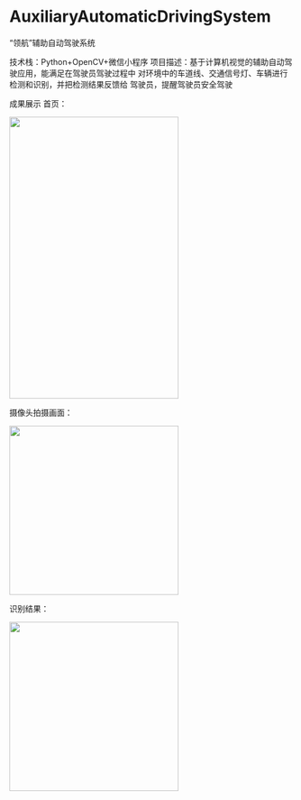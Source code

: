 # AuxiliaryAutomaticDrivingSystem
“领航”辅助自动驾驶系统

技术栈：Python+OpenCV+微信小程序 
项目描述：基于计算机视觉的辅助自动驾驶应用，能满足在驾驶员驾驶过程中 对环境中的车道线、交通信号灯、车辆进行检测和识别，并把检测结果反馈给 驾驶员，提醒驾驶员安全驾驶

成果展示
首页：									

<img src="https://github.com/wangyunling32/AuxiliaryAutomaticDrivingSystem/blob/master/img-folder/homePage.png" width="300" height="500"/>

摄像头拍摄画面：

<img src="https://github.com/wangyunling32/AuxiliaryAutomaticDrivingSystem/blob/master/img-folder/camera.png" width="300" height="300"/>

识别结果：

<img src="https://github.com/wangyunling32/AuxiliaryAutomaticDrivingSystem/blob/master/img-folder/result.png" width="300" height="300"/>


